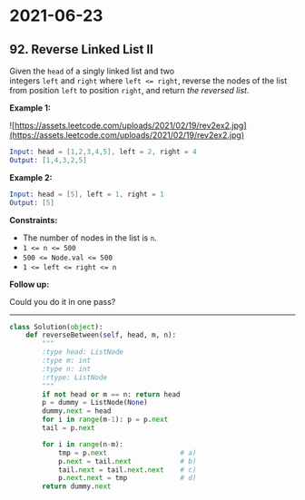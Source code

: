 # 2021-06-23

## 92. Reverse Linked List II

Given the `head` of a singly linked list and two integers `left` and `right` where `left <= right`, reverse the nodes of the list from position `left` to position `right`, and return *the reversed list*.

**Example 1:**

![https://assets.leetcode.com/uploads/2021/02/19/rev2ex2.jpg](https://assets.leetcode.com/uploads/2021/02/19/rev2ex2.jpg)

```s
Input: head = [1,2,3,4,5], left = 2, right = 4
Output: [1,4,3,2,5]
```

**Example 2:**

```s
Input: head = [5], left = 1, right = 1
Output: [5]
```

**Constraints:**

- The number of nodes in the list is `n`.
- `1 <= n <= 500`
- `500 <= Node.val <= 500`
- `1 <= left <= right <= n`

**Follow up:**

Could you do it in one pass?

---

```py
class Solution(object):
    def reverseBetween(self, head, m, n):
        """
        :type head: ListNode
        :type m: int
        :type n: int
        :rtype: ListNode
        """
        if not head or m == n: return head
        p = dummy = ListNode(None)
        dummy.next = head
        for i in range(m-1): p = p.next
        tail = p.next

        for i in range(n-m):
            tmp = p.next                  # a)
            p.next = tail.next            # b)
            tail.next = tail.next.next    # c)
            p.next.next = tmp             # d)
        return dummy.next
```
